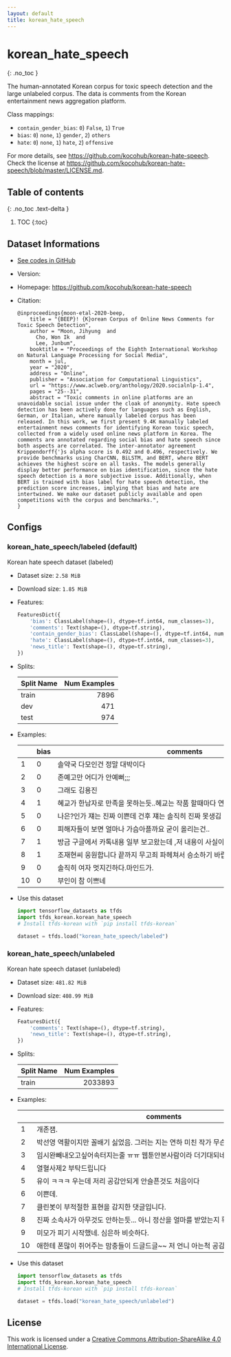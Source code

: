 ```yaml
---
layout: default
title: korean_hate_speech
---
```


# korean_hate_speech
{: .no_toc }

The human-annotated Korean corpus for toxic speech detection and the large unlabeled corpus.
The data is comments from the Korean entertainment news aggregation platform.

Class mappings:
* `contain_gender_bias`: `0`) `False`, `1`) `True`
* `bias`: `0`) `none`, `1`) `gender`, `2`) `others`
* `hate`: `0`) `none`, `1`) `hate`, `2`) `offensive`

For more details, see <https://github.com/kocohub/korean-hate-speech>.
Check the license at <https://github.com/kocohub/korean-hate-speech/blob/master/LICENSE.md>.

## Table of contents
{: .no_toc .text-delta }

1. TOC
{:toc}

## Dataset Informations

* [See codes in GitHub](https://github.com/jeongukjae/tfds-korean/blob/main/tfds_korean/korean_hate_speech/korean_hate_speech.py)
* Version:
* Homepage: <https://github.com/kocohub/korean-hate-speech>
* Citation:

  ```text
  @inproceedings{moon-etal-2020-beep,
      title = "{BEEP}! {K}orean Corpus of Online News Comments for Toxic Speech Detection",
      author = "Moon, Jihyung  and
        Cho, Won Ik  and
        Lee, Junbum",
      booktitle = "Proceedings of the Eighth International Workshop on Natural Language Processing for Social Media",
      month = jul,
      year = "2020",
      address = "Online",
      publisher = "Association for Computational Linguistics",
      url = "https://www.aclweb.org/anthology/2020.socialnlp-1.4",
      pages = "25--31",
      abstract = "Toxic comments in online platforms are an unavoidable social issue under the cloak of anonymity. Hate speech detection has been actively done for languages such as English, German, or Italian, where manually labeled corpus has been released. In this work, we first present 9.4K manually labeled entertainment news comments for identifying Korean toxic speech, collected from a widely used online news platform in Korea. The comments are annotated regarding social bias and hate speech since both aspects are correlated. The inter-annotator agreement Krippendorff{'}s alpha score is 0.492 and 0.496, respectively. We provide benchmarks using CharCNN, BiLSTM, and BERT, where BERT achieves the highest score on all tasks. The models generally display better performance on bias identification, since the hate speech detection is a more subjective issue. Additionally, when BERT is trained with bias label for hate speech detection, the prediction score increases, implying that bias and hate are intertwined. We make our dataset publicly available and open competitions with the corpus and benchmarks.",
  }
  ```

## Configs


### korean_hate_speech/labeled (default)

Korean hate speech dataset (labeled)

* Dataset size: `2.58 MiB`
* Download size: `1.85 MiB`
* Features:

  ```python
  FeaturesDict({
      'bias': ClassLabel(shape=(), dtype=tf.int64, num_classes=3),
      'comments': Text(shape=(), dtype=tf.string),
      'contain_gender_bias': ClassLabel(shape=(), dtype=tf.int64, num_classes=2),
      'hate': ClassLabel(shape=(), dtype=tf.int64, num_classes=3),
      'news_title': Text(shape=(), dtype=tf.string),
  })
  ```

* Splits:

  | Split Name | Num Examples        |
  |------------|--------------------:|
  |train  |7896|
  |dev  |471|
  |test  |974|

* Examples:

  | |bias|comments|contain_gender_bias|hate|news_title|
  |---|---|---|---|---|---|
  |1|0|솔약국 다모인건 정말 대박이다|0|0|손현주, 이필모♥서수연 결혼식 사회 인증 “다시 뭉친 ‘솔약국집 아들들’”|
  |2|0|존예고만 어디가 안예뻐;;;|0|0|[배틀트립] “맛있어? 그럼 내가 다 사줄게” 아이 멘트에 감동하는 ‘모델’ 이현이-...|
  |3|0|그래도 김용진|0|0|[DA:리뷰] ‘복면가왕’ 독수리건, 新가왕 등극…왕밤빵 정체=뮤지 (종합)|
  |4|1|혜교가 한남자로 만족을 못하는듯..혜교는 작품 할때마다 연애하는게 맞는거 같네..중기...|1|1|'섹션TV' 송중기·송혜교, 합의이혼 아닌 이혼조정신청 택한 이유|
  |5|0|나은?인가 쟤는 진짜 이쁜데 건후 쟤는 솔직히 진짜 못생김|0|2|[종합] 박주호 부부, 셋째 출산…‘슈돌’ 측 “함께 방송하길 기대”|
  |6|0|피해자들이 보면 얼마나 가슴아플까요 굳이 올리는건..|0|0|[종합] 故 조민기 아내, 생일 축하 게시글에 갑론을박…"가족"VS"경솔"|
  |7|1|방금 구글에서 카톡내용 일부 보고왔는데 ,저 내용이 사실이라면 뭐랄까 김건모는 직업여...|1|2|[전문] 삼성전자 “주진모 해킹 피해 우리 문제 아냐…계정 외부유출 추정” (공식입장)|
  |8|1|조재현씨 웅원합니다 끝까지 무고죄 파헤쳐서 승소하기 바랍니다 -- 꼴페미년들의 인민 ...|1|1|[Oh!쎈 이슈] '한밤' 조재현 측 "다시 연예계 복귀 생각 無…A씨, 성폭행 아닌...|
  |9|0|솔직히 여자 멋지긴하다.마인드가.|0|0|[종합S] 유상무 "♥김연지, 나만 보는 사람…내가 잘할게"|
  |10|0|부인이 참 이쁘네|0|0|[종합S] 유상무 "♥김연지, 나만 보는 사람…내가 잘할게"|

* Use this dataset

  ```python
  import tensorflow_datasets as tfds
  import tfds_korean.korean_hate_speech
  # Install tfds-korean with `pip install tfds-korean`

  dataset = tfds.load("korean_hate_speech/labeled")
  ```


### korean_hate_speech/unlabeled 

Korean hate speech dataset (unlabeled)

* Dataset size: `481.82 MiB`
* Download size: `408.99 MiB`
* Features:

  ```python
  FeaturesDict({
      'comments': Text(shape=(), dtype=tf.string),
      'news_title': Text(shape=(), dtype=tf.string),
  })
  ```

* Splits:

  | Split Name | Num Examples        |
  |------------|--------------------:|
  |train  |2033893|

* Examples:

  | |comments|news_title|
  |---|---|---|
  |1|개존잼.|'SKY캐슬' 염정아, 김서형에 무릎 꿇고 오열 "비극 다 감수하겠다"(종합)|
  |2|박선영 역활이지만 꼴배기 싫었음. 그러는 지는 연하 미친 작가 무슨생각으로 글쓰냐.|'같이 살래요' 박선영, 유동근에 "지금처럼 혼자 살아달라" (종합)|
  |3|임시완빼내오고싶어속터지는줄 ㅠㅠ 웹툰안본사람이라 더기대되네요|'타인은 지옥이다' 임시완, 에덴고시원 정착…이중옥·박종환 이상행동에 '의심' [종합]|
  |4|열혈사제2 부탁드립니다|'열혈사제' 김남길, 흑화를 응원하게 되는 이유 "소중한 사람들 지킨다"|
  |5|유이 ㅋㅋㅋ 우는데 저리 공감안되게 안슬픈것도 처음이다|'하나뿐인 내편' 윤진이 "박성훈♥나혜미 결혼 절대 안돼"|
  |6|이쁜데.|구하라, 안검하수 수술 후 근황 공개…또렷해진 눈매|
  |7|클린봇이 부적절한 표현을 감지한 댓글입니다.|방탄소년단, 내일(24일) 글로벌 기자간담회 생중계 대체 "정부의 코로나19 대응 협...|
  |8|진짜 소속사가 아무것도 안하는듯... 아니 정산을 얼마를 받았는지 확실한것도 아닌 추...|[SC이슈] "멤버당 3억?"...워너원, 정산의 모든 것 (종합)|
  |9|미모가 피기 시작했네. 심은하 비슷하다.|[55회 백상] 'SKY 캐슬' 김혜윤, 신인상 수상 "잊지 못할 행복한 추억" 울컥|
  |10|애한테 폰많이 쥐어주는 맘충들이 드글드글~~ 저 언니 아는척 공감대놀이 할때가아니야 ...|'초통령' 헤이지니 "3년 교제 남자친구와 결혼…예쁘게 살게요" 깜짝 발표 [종합]|

* Use this dataset

  ```python
  import tensorflow_datasets as tfds
  import tfds_korean.korean_hate_speech
  # Install tfds-korean with `pip install tfds-korean`

  dataset = tfds.load("korean_hate_speech/unlabeled")
  ```



## License

This work is licensed under a [Creative Commons Attribution-ShareAlike 4.0 International License](http://creativecommons.org/licenses/by-sa/4.0/).

<style> td {white-space: nowrap;} </style>
